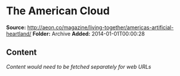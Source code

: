 # The American Cloud

**Source:** http://aeon.co/magazine/living-together/americas-artificial-heartland/
**Folder:** Archive
**Added:** 2014-01-01T00:00:28




## Content
*Content would need to be fetched separately for web URLs*
